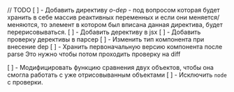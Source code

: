// TODO
[ ] - Добавить директиву _o-dep_ - под вопросом
  которая будет хранить в себе массив реактивных переменных и если они меняется/меняются,
  то элемент в котором был вписана данная директива, будет перерисовываться.
  [ ] - Добавить дерективу в jsx
  [ ] - Добавить проверку дерективы в парсер
  [ ] - Изменить тип компонента при внесение dep
  [ ] - Хранить первоначальную версию компонента после parse
        Это нужно чтобы потом проходить проверку на diff

[ ] - Модифицировать функцию сравнения двух объектов, чтобы она смогла работать с уже отрисовыванным объектами
  [ ] - Исключить `node` с проверки. 